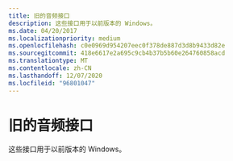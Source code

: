 ```yaml
---
title: 旧的音频接口
description: 这些接口用于以前版本的 Windows。
ms.date: 04/20/2017
ms.localizationpriority: medium
ms.openlocfilehash: c0e0969d954207eec0f378de887d3d8b9433d82e
ms.sourcegitcommit: 418e6617e2a695c9cb4b37b5b60e264760858acd
ms.translationtype: MT
ms.contentlocale: zh-CN
ms.lasthandoff: 12/07/2020
ms.locfileid: "96801047"
---
```

# <a name="legacy-audio-interfaces"></a>旧的音频接口


这些接口用于以前版本的 Windows。

 

 




